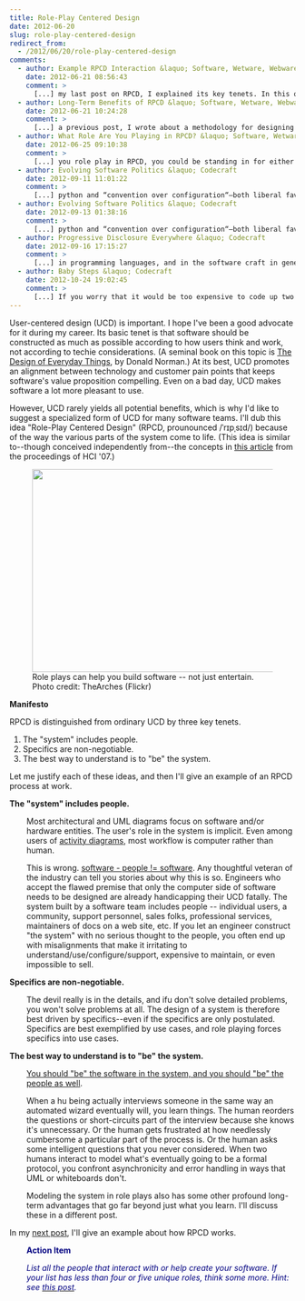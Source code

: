 ```yaml
---
title: Role-Play Centered Design
date: 2012-06-20
slug: role-play-centered-design
redirect_from:
  - /2012/06/20/role-play-centered-design
comments:
  - author: Example RPCD Interaction &laquo; Software, Wetware, Webware
    date: 2012-06-21 08:56:43
    comment: >
      [...] my last post on RPCD, I explained its key tenets. In this one, I’ll imagine one way to put it into [...]
  - author: Long-Term Benefits of RPCD &laquo; Software, Wetware, Webware
    date: 2012-06-21 10:24:28
    comment: >
      [...] a previous post, I wrote about a methodology for designing software that has role-playing at it’s heart. If [...]
  - author: What Role Are You Playing in RPCD? &laquo; Software, Wetware, Webware
    date: 2012-06-25 09:10:38
    comment: >
      [...] you role play in RPCD, you could be standing in for either software, or a flesh-and-blood human being. As RPCD explicitly [...]
  - author: Evolving Software Politics &laquo; Codecraft
    date: 2012-09-11 11:01:22
    comment: >
      [...] python and “convention over configuration“–both liberal favorites. My idea that teams should deploy evolving software by assigning humans to role play architectural components, and...–that’s about as ultra liberal as it [...]
  - author: Evolving Software Politics &laquo; Codecraft
    date: 2012-09-13 01:38:16
    comment: >
      [...] python and “convention over configuration“–both liberal favorites. My idea that teams should deploy evolving software by assigning humans to role play architectural components, and...–that’s about as ultra liberal as it gets.    Take Our [...]
  - author: Progressive Disclosure Everywhere &laquo; Codecraft
    date: 2012-09-16 17:15:27
    comment: >
      [...] in programming languages, and in the software craft in general. I explored one in the series on role-play centered design. I’ll disclose some more ideas … progressively … in other posts. [...]
  - author: Baby Steps &laquo; Codecraft
    date: 2012-10-24 19:02:45
    comment: >
      [...] If you worry that it would be too expensive to code up two alternate solutions, consider using role-play centered design to let humans substitute for key modules with almost zero [...]
---
```

User-centered design (UCD) is important. I hope I've been a good advocate for it during my career. Its basic tenet is that software should be constructed as much as possible according to how users think and work, not according to techie considerations. (A seminal book on this topic is <a href="http://www.amazon.com/dp/0465067107/ref=rdr_ext_tmb">The Design of Everyday Things</a>, by Donald Norman.) At its best, UCD promotes an alignment between technology and customer pain points that keeps software's value proposition compelling. Even on a bad day, UCD makes software a lot more pleasant to use.

However, UCD rarely yields all potential benefits, which is why I'd like to suggest a specialized form of UCD for many software teams. I'll dub this idea "Role-Play Centered Design" (RPCD, prounounced /ˈrɪpˌsɪd/) because of the way the various parts of the system come to life. (This idea is similar to--though conceived independently from--the concepts in <a title="The use of improvisational role-play in user centered design processes" href="http://dl.acm.org/citation.cfm?id=1772520" target="_blank">this article</a> from the proceedings of HCI '07.)

<figure><img alt="" src="http://farm7.staticflickr.com/6151/6257521499_10eb09fd45_d.jpg" width="500" height="357" /><figcaption>Role plays can help you build software -- not just entertain. Photo credit: TheArches (Flickr)</figcaption></figure>

<strong>Manifesto</strong>

RPCD is distinguished from ordinary UCD by three key tenets.
<ol>
	<li>The "system" includes people.</li>
	<li>Specifics are non-negotiable.</li>
	<li>The best way to understand is to "be" the system.</li>
</ol>
Let me justify each of these ideas, and then I'll give an example of an RPCD process at work.

<strong>The "system" includes people.</strong>
<p style="padding-left:30px;">Most architectural and UML diagrams focus on software and/or hardware entities. The user's role in the system is implicit. Even among users of <a href="http://en.wikipedia.org/wiki/Activity_diagram">activity diagrams</a>, most workflow is computer rather than human.</p>
<p style="padding-left:30px;">This is wrong. <a href="why-people-are-part-of-a-software-architecture.md">software - people != software</a>. Any thoughtful veteran of the industry can tell you stories about why this is so. Engineers who accept the flawed premise that only the computer side of software needs to be designed are already handicapping their UCD fatally. The system built by a software team includes people -- individual users, a community, support personnel, sales folks, professional services, maintainers of docs on a web site, etc. If you let an engineer construct "the system" with no serious thought to the people, you often end up with misalignments that make it irritating to understand/use/configure/support, expensive to maintain, or even impossible to sell.</p>
<strong>Specifics are non-negotiable.</strong>
<p style="padding-left:30px;">The devil really is in the details, and ifu don't solve detailed problems, you won't solve problems at all. The design of a system is therefore best driven by specifics--even if the specifics are only postulated. Specifics are best exemplified by use cases, and role playing forces specifics into use cases.</p>
<strong>The best way to understand is to "be" the system.</strong>
<p style="padding-left:30px;"><a href="what-role-are-you-playing-in-rpcd.md">You should "be" the software in the system, and you should "be" the people as well</a>.</p>
<p style="padding-left:30px;">When a hu being actually interviews someone in the same way an automated wizard eventually will, you learn things. The human reorders the questions or short-circuits part of the interview because she knows it's unnecessary. Or the human gets frustrated at how needlessly cumbersome a particular part of the process is. Or the human asks some intelligent questions that you never considered. When two humans interact to model what's eventually going to be a formal protocol, you confront asynchronicity and error handling in ways that UML or whiteboards don't.</p>
<p style="padding-left:30px;">Modeling the system in role plays also has some other profound long-term advantages that go far beyond just what you learn. I'll discuss these in a different post.</p>
In my <a href="example-rpcd-interaction.md">next post</a>, I'll give an example about how RPCD works.
<p style="padding-left:30px;"><strong><span style="color:#000080;">Action Item</span></strong></p>
<p style="padding-left:30px;"><em><span style="color:#000080;">List all the people that interact with or help create your software. If your list has less than four or five unique roles, think some more. Hint: see <a title="Users Aren’t The Only People In Your Software" href="users-arent-the-only-people-in-your-software.md"><span style="color:#000080;">this post</span></a>.</span></em></p>
